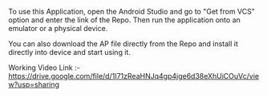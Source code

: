 To use this Application, open the Android Studio and go to "Get from VCS" option and enter the link of the Repo.
Then run the application onto an emulator or a physical device.

You can also download the AP file directly from the Repo and install it directly into device and start using it.

Working Video Link :- https://drive.google.com/file/d/1I71zReaHNJq4gp4jge6d38eXhUiCOuVc/view?usp=sharing
